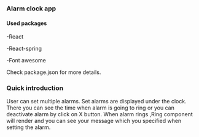 ### Alarm clock app

#### Used packages

-React

-React-spring

-Font awesome

Check package.json for more details.

### Quick introduction

User can set multiple alarms. Set alarms are displayed under the clock. 
There you can see the time when alarm is going to ring or you can deactivate alarm by click on X button. 
When alarm rings ,Ring component will render and you can see your message which you specified when setting the alarm. 
